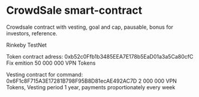# CrowdSale smart-contract
Crowdsale contract with vesting, goal and cap, pausable, bonus for investors, reference.

Rinkeby TestNet

Token contract adress:  0xb52c0Ffb1b3485EEA7E178b5EaD01a3a5Ca80cfC 
Fix emition 50 000 000 VPN Tokens

Vesting contract for command:  0x6F1c8F715A3E17281B798F95B8D81ecAE492AC7D
2 000 000 VPN Tokens, Vesting period 1 year, payments proportionately every week
